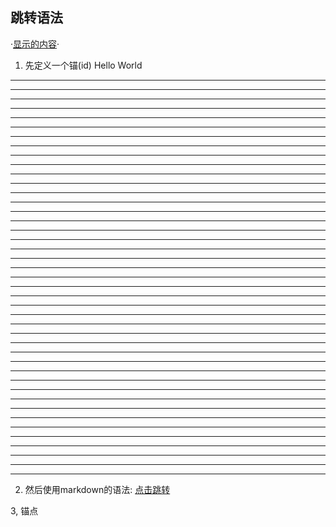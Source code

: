 ## 跳转语法
·[显示的内容](#标题标号-标题文本)·

1. 先定义一个锚(id)
<span id="jump">Hello World</span>

---------------------------------
---------------------------------
---------------------------------
---------------------------------
---------------------------------
---------------------------------
---------------------------------
---------------------------------
---------------------------------
---------------------------------
---------------------------------
---------------------------------
---------------------------------
---------------------------------
---------------------------------
---------------------------------
---------------------------------
---------------------------------
---------------------------------
---------------------------------
---------------------------------
---------------------------------
---------------------------------
---------------------------------
---------------------------------
---------------------------------
---------------------------------
---------------------------------
---------------------------------
---------------------------------
---------------------------------
---------------------------------
---------------------------------
---------------------------------
---------------------------------
---------------------------------
---------------------------------
---------------------------------
---------------------------------
---------------------------------
---------------------------------
---------------------------------
---------------------------------

2. 然后使用markdown的语法:
[点击跳转](#jump)

3, 锚点
<div id="way1"></div>
<span id="way2"></span>
<a id="way3"></a>
